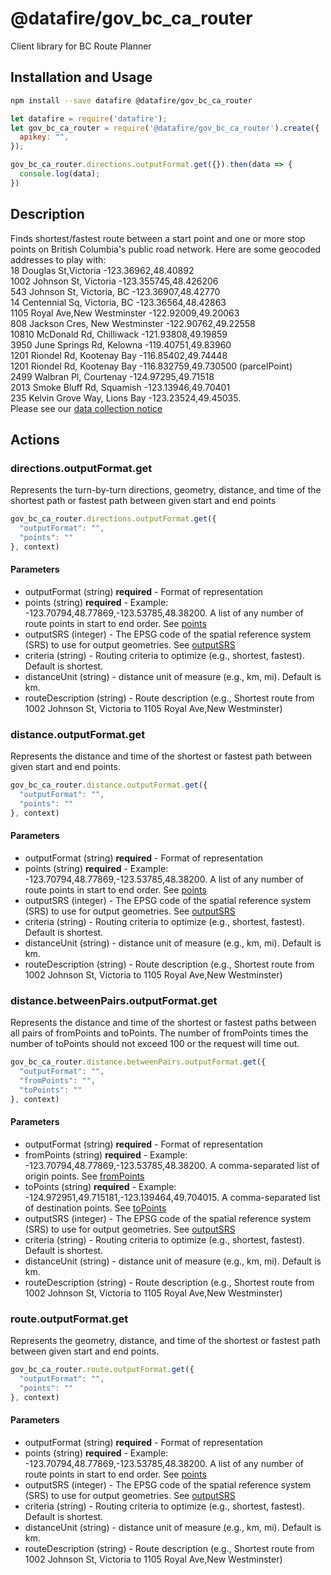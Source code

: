 # @datafire/gov_bc_ca_router

Client library for BC Route Planner

## Installation and Usage
```bash
npm install --save datafire @datafire/gov_bc_ca_router
```

```js
let datafire = require('datafire');
let gov_bc_ca_router = require('@datafire/gov_bc_ca_router').create({
  apikey: "",
});

gov_bc_ca_router.directions.outputFormat.get({}).then(data => {
  console.log(data);
})
```

## Description
Finds shortest/fastest route between a start point and one or more stop points on British Columbia's public road network. Here are some geocoded addresses to play with:<br>18 Douglas St,Victoria -123.36962,48.40892<br>1002 Johnson St, Victoria -123.355745,48.426206<br>543 Johnson St, Victoria, BC -123.36907,48.42770 <br>14 Centennial Sq, Victoria, BC -123.36564,48.42863<br>1105 Royal Ave,New Westminster  -122.92009,49.20063<br>808 Jackson Cres, New Westminster -122.90762,49.22558<br>10810 McDonald Rd, Chilliwack -121.93808,49.19859<br>3950 June Springs Rd, Kelowna -119.40751,49.83960<br>1201 Riondel Rd, Kootenay Bay -116.85402,49.74448<br>1201 Riondel Rd, Kootenay Bay -116.832759,49.730500 (parcelPoint)<br>2499 Walbran Pl, Courtenay -124.97295,49.71518<br>2013 Smoke Bluff Rd, Squamish -123.13946,49.70401<br>235 Kelvin Grove Way, Lions Bay -123.23524,49.45035.<br>   Please see our <a href=https://github.com/bcgov/api-specs/blob/master/COLLECTION_NOTICE.md#collection-notice target="_blank">data collection notice</a>

## Actions
### directions.outputFormat.get
Represents the turn-by-turn directions, geometry, distance, and time of the shortest path or fastest path between given start and end points


```js
gov_bc_ca_router.directions.outputFormat.get({
  "outputFormat": "",
  "points": ""
}, context)
```

#### Parameters
* outputFormat (string) **required** - Format of representation
* points (string) **required** - Example: -123.70794,48.77869,-123.53785,48.38200. A list of any number of route points in start to end order. See <a href=https://github.com/bcgov/api-specs/blob/master/router/glossary.md#points target='_blank'>points</a>
* outputSRS (integer) - The EPSG code of the spatial reference system (SRS) to use for output geometries. See <a href=https://github.com/bcgov/api-specs/blob/master/router/glossary.md#outputSRS target="_blank">outputSRS</a>
* criteria (string) - Routing criteria to optimize (e.g., shortest, fastest). Default is shortest.
* distanceUnit (string) - distance unit of measure (e.g., km, mi). Default is km.
* routeDescription (string) - Route description (e.g., Shortest route from 1002 Johnson St, Victoria to 1105 Royal Ave,New Westminster)

### distance.outputFormat.get
Represents the distance and time of the shortest or fastest path between given start and end points.


```js
gov_bc_ca_router.distance.outputFormat.get({
  "outputFormat": "",
  "points": ""
}, context)
```

#### Parameters
* outputFormat (string) **required** - Format of representation
* points (string) **required** - Example: -123.70794,48.77869,-123.53785,48.38200. A list of any number of route points in start to end order. See <a href=https://github.com/bcgov/api-specs/blob/master/router/glossary.md#points target='_blank'>points</a>
* outputSRS (integer) - The EPSG code of the spatial reference system (SRS) to use for output geometries. See <a href=https://github.com/bcgov/api-specs/blob/master/router/glossary.md#outputSRS target="_blank">outputSRS</a>
* criteria (string) - Routing criteria to optimize (e.g., shortest, fastest). Default is shortest.
* distanceUnit (string) - distance unit of measure (e.g., km, mi). Default is km.
* routeDescription (string) - Route description (e.g., Shortest route from 1002 Johnson St, Victoria to 1105 Royal Ave,New Westminster)

### distance.betweenPairs.outputFormat.get
Represents the distance and time of the shortest or fastest paths between all pairs of fromPoints and toPoints. The number of fromPoints times the number of toPoints should not exceed 100 or the request will time out.


```js
gov_bc_ca_router.distance.betweenPairs.outputFormat.get({
  "outputFormat": "",
  "fromPoints": "",
  "toPoints": ""
}, context)
```

#### Parameters
* outputFormat (string) **required** - Format of representation
* fromPoints (string) **required** - Example: -123.70794,48.77869,-123.53785,48.38200. A comma-separated list of origin points.  See <a href=https://github.com/bcgov/api-specs/blob/master/router/glossary.md#fromPoints target='_blank'>fromPoints</a>
* toPoints (string) **required** - Example: -124.972951,49.715181,-123.139464,49.704015. A comma-separated list of destination points. See <a href=https://github.com/bcgov/api-specs/blob/master/router/glossary.md#toPoints target='_blank'>toPoints</a>
* outputSRS (integer) - The EPSG code of the spatial reference system (SRS) to use for output geometries. See <a href=https://github.com/bcgov/api-specs/blob/master/router/glossary.md#outputSRS target="_blank">outputSRS</a>
* criteria (string) - Routing criteria to optimize (e.g., shortest, fastest). Default is shortest.
* distanceUnit (string) - distance unit of measure (e.g., km, mi). Default is km.
* routeDescription (string) - Route description (e.g., Shortest route from 1002 Johnson St, Victoria to 1105 Royal Ave,New Westminster)

### route.outputFormat.get
Represents the geometry, distance, and time of the shortest or fastest path between given start and end points.


```js
gov_bc_ca_router.route.outputFormat.get({
  "outputFormat": "",
  "points": ""
}, context)
```

#### Parameters
* outputFormat (string) **required** - Format of representation
* points (string) **required** - Example: -123.70794,48.77869,-123.53785,48.38200. A list of any number of route points in start to end order. See <a href=https://github.com/bcgov/api-specs/blob/master/router/glossary.md#points target='_blank'>points</a>
* outputSRS (integer) - The EPSG code of the spatial reference system (SRS) to use for output geometries. See <a href=https://github.com/bcgov/api-specs/blob/master/router/glossary.md#outputSRS target="_blank">outputSRS</a>
* criteria (string) - Routing criteria to optimize (e.g., shortest, fastest). Default is shortest.
* distanceUnit (string) - distance unit of measure (e.g., km, mi). Default is km.
* routeDescription (string) - Route description (e.g., Shortest route from 1002 Johnson St, Victoria to 1105 Royal Ave,New Westminster)

